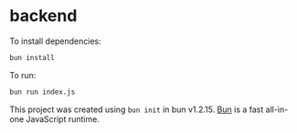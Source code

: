 # backend

To install dependencies:

```bash
bun install
```

To run:

```bash
bun run index.js
```

This project was created using `bun init` in bun v1.2.15. [Bun](https://bun.sh) is a fast all-in-one JavaScript runtime.
